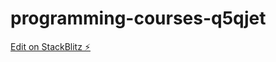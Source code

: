 # programming-courses-q5qjet

[Edit on StackBlitz ⚡️](https://stackblitz.com/edit/programming-courses-q5qjet)